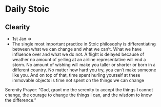 # Daily Stoic
## Clearity
- 1st Jan =>
- The single most important practice in Stoic philosophy is differentiating
between what we can change and what we can’t. What we have
influence over and what we do not. A flight is delayed because of weather
no amount of yelling at an airline representative will end a storm. No
amount of wishing will make you taller or shorter or born in a different
country. No matter how hard you try, you can’t make someone like you.
And on top of that, time spent hurling yourself at these immovable objects
is time not spent on the things we can change

Serenity Prayer: “God, grant me the serenity to accept the things I cannot change, the
courage to change the things I can, and the wisdom to know the difference.”

